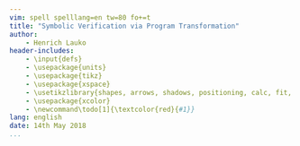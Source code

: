 ```yaml
---
vim: spell spelllang=en tw=80 fo+=t
title: "Symbolic Verification via Program Transformation"
author:
    - Henrich Lauko
header-includes:
    - \input{defs}
    - \usepackage{units}
    - \usepackage{tikz}
    - \usepackage{xspace}
    - \usetikzlibrary{shapes, arrows, shadows, positioning, calc, fit, backgrounds, decorations.pathmorphing}
    - \usepackage{xcolor}
    - \newcommand\todo[1]{\textcolor{red}{#1}}
lang: english
date: 14th May 2018
...
```


